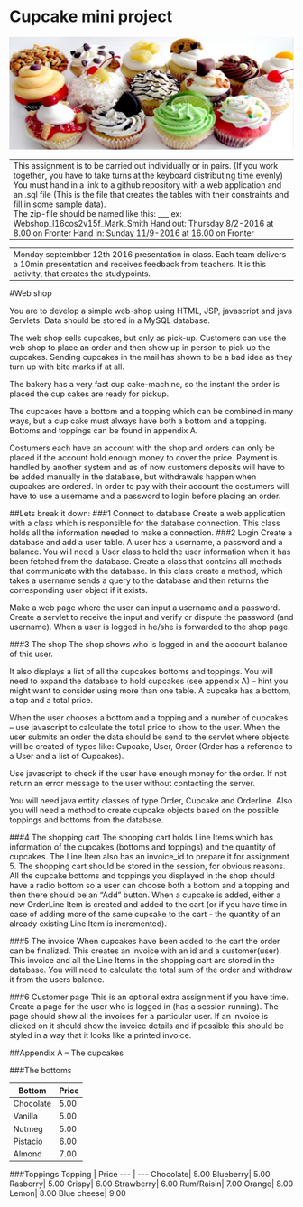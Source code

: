 # Cupcake mini project
![](CupcakeImage.jpg)

<table><tr><td>
This assignment is to be carried out individually or in pairs. (If you work together, you have to take turns at the keyboard distributing time evenly)<br>
You must hand in a link to a github repository with a web application and an .sql file (This is the file that creates the tables with their constraints and fill in some sample data).<br>
The zip-file should be named like this: <assignment>_<class>_<fname>_<lname>
ex: Webshop_l16cos2v15f_Mark_Smith
Hand out: Thursday 8/2-2016 at 8.00 on Fronter
Hand in: Sunday 11/9-2016 at 16.00 on Fronter
</td></tr></table>

<table><tr><td>
Monday septembber 12th 2016 presentation in class. Each team delivers a 10min presentation and receives feedback from teachers. It is this activity, that creates the studypoints.
</td></tr></table>

#Web shop

You are to develop a simple web-shop using HTML, JSP, javascript and java Servlets. Data should be stored in a MySQL database.

The web shop sells cupcakes, but only as pick-up. Customers can use the web shop to place an order and then show up in person to pick up the cupcakes. Sending cupcakes in the mail has shown to be a bad idea as they turn up with bite marks if at all.

The bakery has a very fast cup cake-machine, so the instant the order is placed the cup cakes are ready for pickup.

The cupcakes have a bottom and a topping which can be combined in many ways, but a cup cake must always have both a bottom and a topping. Bottoms and toppings can be found in appendix A.

Costumers each have an account with the shop and orders can only be placed if the account hold enough money to cover the price. Payment is handled by another system and as of now customers deposits will have to be added manually in the database, but withdrawals happen when cupcakes are ordered.
In order to pay with their account the costumers will have to use a username and a password to login before placing an order.

##Lets break it down:
###1 Connect to database
Create a web application with a class which is responsible for the database connection. This class holds all the information needed to make a connection.
###2 Login
Create a database and add a user table. A user has a username, a password and a balance.
You will need a User class to hold the user information when it has been fetched from the database.
Create a class that contains all methods that communicate with the database. In this class create a method, which takes a username sends a query to the database and then returns the corresponding user object if it exists.

Make a web page where the user can input a username and a password. Create a servlet to receive the input and verify or dispute the password (and username).
When a user is logged in he/she is forwarded to the shop page.

###3 The shop
The shop shows who is logged in and the account balance of this user.

It also displays a list of all the cupcakes bottoms and toppings. You will need to expand the database to hold
cupcakes (see appendix A) – hint you might want to consider using more than one table. A cupcake has a bottom, a top and a total price.

When the user chooses a bottom and a topping and a number of cupcakes – use javascript to calculate the total price to show to the user. When the user submits an order the data should be send to the servlet where objects will be created of types like: Cupcake, User, Order (Order has a reference to a User and a list of Cupcakes).

Use javascript to check if the user have enough money for the order. If not return an error message to the user without contacting the server.

You will need java entity classes of type Order, Cupcake and Orderline. Also you will need a method to create cupcake objects based on the possible toppings and bottoms from the database.

###4 The shopping cart
The shopping cart holds Line Items which has information of the cupcakes (bottoms and toppings) and the quantity of cupcakes. The Line Item also has an invoice_id to prepare it for assignment 5.
The shopping cart should be stored in the session, for obvious reasons.
All the cupcake bottoms and toppings you displayed in the shop should have a radio bottom so a user can choose both a bottom and a topping and then there should be an “Add” button. When a cupcake is added, either a new OrderLine Item is created and added to the cart (or if you have time in case of adding more of the same cupcake to the cart - the quantity of an already existing Line Item is incremented).

###5 The invoice
When cupcakes have been added to the cart the order can be finalized. This creates an invoice with an id and a customer(user). This invoice and all the Line Items in the shopping cart are stored in the database.
You will need to calculate the total sum of the order and withdraw it from the users balance.

###6 Customer page
This is an optional extra assignment if you have time.
Create a page for the user who is logged in (has a session running). The page should show all the invoices for a particular user. If an invoice is clicked on it should show the invoice details and if possible this should be styled in a way that it looks like a printed invoice.

##Appendix A – The cupcakes

###The bottoms

Bottom |Price
---|---
Chocolate|5.00
Vanilla|5.00
Nutmeg|5.00
Pistacio|6.00
Almond|7.00

###Toppings
Topping | Price
--- | ---
Chocolate| 5.00
Blueberry| 5.00
Rasberry| 5.00
Crispy| 6.00
Strawberry| 6.00
Rum/Raisin| 7.00
Orange| 8.00
Lemon| 8.00
Blue cheese| 9.00
 
